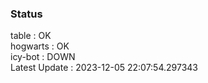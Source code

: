 ### Status


table : OK  
hogwarts : OK  
icy-bot : DOWN  
Latest Update : 2023-12-05 22:07:54.297343
